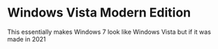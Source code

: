 # Windows Vista Modern Edition
This essentially makes Windows 7 look like Windows Vista but if it was made in 2021
